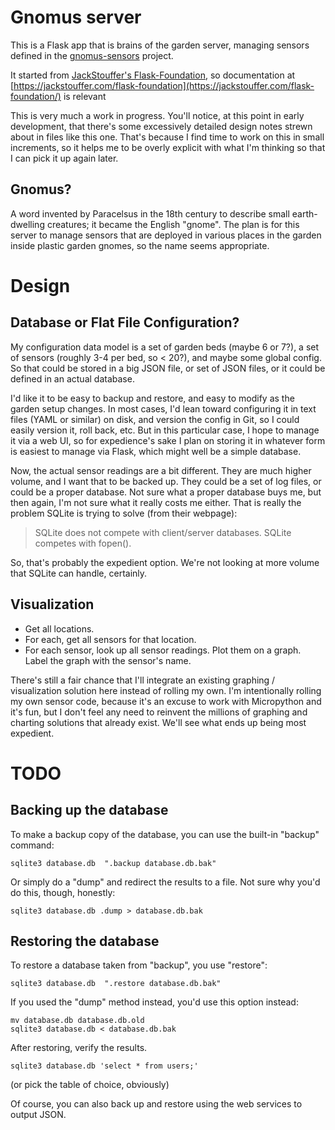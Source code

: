 # Gnomus server

This is a Flask app that is brains of the garden server, managing sensors defined in the [gnomus-sensors](https://github.com/matthoffman/gnomus-sensors) project.

It started from [JackStouffer's Flask-Foundation](https://github.com/JackStouffer/Flask-Foundation), so documentation at [https://jackstouffer.com/flask-foundation](https://jackstouffer.com/flask-foundation/) is relevant

This is very much a work in progress.  You'll notice, at this point in early development, that there's some excessively detailed design notes strewn about in files like this one.
That's because I find time to work on this in small increments, so it helps me to be overly explicit with what I'm thinking so that I can pick it up again later.

## Gnomus?

A word invented by Paracelsus in the 18th century to describe small earth-dwelling creatures; it became the English "gnome". 
The plan is for this server to manage sensors that are deployed in various places in the garden inside plastic garden gnomes, so the name seems appropriate.


# Design

## Database or Flat File Configuration?

My configuration data model is a set of garden beds (maybe 6 or 7?), a set of sensors (roughly 3-4 per bed, so < 20?), and maybe some global config. So that could be stored in a big JSON file, or set of JSON files, or it could be defined in an actual database.

I'd like it to be easy to backup and restore, and easy to modify as the garden setup changes. In most cases, I'd lean toward configuring it in text files (YAML or similar) on disk, and version the config in Git, so I could easily version it, roll back, etc. 
But in this particular case, I hope to manage it via a web UI, so for expedience's sake I plan on storing it in whatever form is easiest to manage via Flask, which might well be a simple database.

Now, the actual sensor readings are a bit different. They are much higher volume, and I want that to be backed up. They could be a set of log files, or could be a proper database. Not sure what a proper database buys me, but then again, I'm not sure what it really costs me either. That is really the problem SQLite is trying to solve (from their webpage): 
> SQLite does not compete with client/server databases. SQLite competes with fopen().

So, that's probably the expedient option. We're not looking at more volume that SQLite can handle, certainly.


## Visualization

 - Get all locations. 
 - For each, get all sensors for that location.
 - For each sensor, look up all sensor readings. Plot them on a graph. Label the graph with the sensor's name.

There's still a fair chance that I'll integrate an existing graphing / visualization solution here instead of rolling my own. 
I'm intentionally rolling my own sensor code, because it's an excuse to work with Micropython and it's fun, but I 
don't feel any need to reinvent the millions of graphing and charting solutions that already exist. We'll see what ends 
up being most expedient.


# TODO



## Backing up the database

To make a backup copy of the database, you can use the built-in "backup" command:

```
sqlite3 database.db  ".backup database.db.bak"
```

Or simply do a "dump" and redirect the results to a file. Not sure why you'd do this, though, honestly:

```
sqlite3 database.db .dump > database.db.bak
```

## Restoring the database

To restore a database taken from "backup", you use "restore": 
```
sqlite3 database.db  ".restore database.db.bak"
```

If you used the "dump" method instead, you'd use this option instead: 

```
mv database.db database.db.old
sqlite3 database.db < database.db.bak
```

After restoring, verify the results.

```
sqlite3 database.db 'select * from users;'
```
(or pick the table of choice, obviously)


Of course, you can also back up and restore using the web services to output JSON. 


